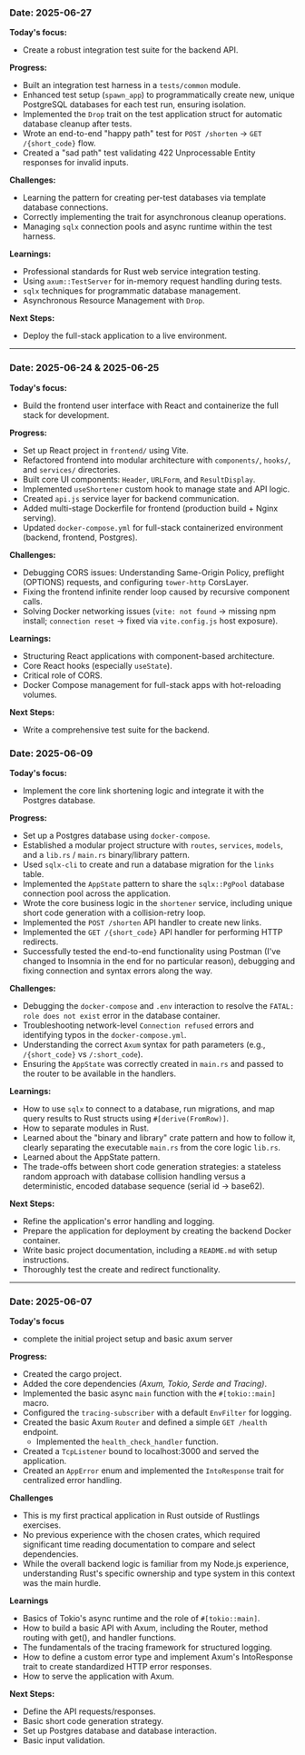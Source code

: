 ### Date: 2025-06-27

**Today's focus:**

* Create a robust integration test suite for the backend API.

**Progress:**

* Built an integration test harness in a `tests/common` module.
* Enhanced test setup (`spawn_app`) to programmatically create new, unique PostgreSQL databases for each test run, ensuring isolation.
* Implemented the `Drop` trait on the test application struct for automatic database cleanup after tests.
* Wrote an end-to-end "happy path" test for `POST /shorten` → `GET /{short_code}` flow.
* Created a "sad path" test validating 422 Unprocessable Entity responses for invalid inputs.

**Challenges:**

* Learning the pattern for creating per-test databases via template database connections.
* Correctly implementing the trait for asynchronous cleanup operations.
* Managing `sqlx` connection pools and async runtime within the test harness.

**Learnings:**

* Professional standards for Rust web service integration testing.
* Using `axum::TestServer` for in-memory request handling during tests.
* `sqlx` techniques for programmatic database management.
* Asynchronous Resource Management with `Drop`.

**Next Steps:**

* Deploy the full-stack application to a live environment.

___

### Date: 2025-06-24 & 2025-06-25

**Today's focus:**

* Build the frontend user interface with React and containerize the full stack for development.

**Progress:**

* Set up React project in `frontend/` using Vite.
* Refactored frontend into modular architecture with `components/`, `hooks/`, and `services/` directories.
* Built core UI components: `Header`, `URLForm`, and `ResultDisplay`.
* Implemented `useShortener` custom hook to manage state and API logic.
* Created `api.js` service layer for backend communication.
* Added multi-stage Dockerfile for frontend (production build + Nginx serving).
* Updated `docker-compose.yml` for full-stack containerized environment (backend, frontend, Postgres).

**Challenges:**

* Debugging CORS issues: Understanding Same-Origin Policy, preflight (OPTIONS) requests, and configuring `tower-http` CorsLayer.
* Fixing the frontend infinite render loop caused by recursive component calls.
* Solving Docker networking issues (`vite: not found` → missing npm install; `connection reset` → fixed via `vite.config.js` host exposure).

**Learnings:**

* Structuring React applications with component-based architecture.
* Core React hooks (especially `useState`).
* Critical role of CORS.
* Docker Compose management for full-stack apps with hot-reloading volumes.

**Next Steps:**

* Write a comprehensive test suite for the backend.

### Date: 2025-06-09

**Today's focus:**

* Implement the core link shortening logic and integrate it with the Postgres database.

**Progress:**

* Set up a Postgres database using `docker-compose`.
* Established a modular project structure with `routes`, `services`, `models`, and a `lib.rs` / `main.rs` binary/library
  pattern.
* Used `sqlx-cli` to create and run a database migration for the `links` table.
* Implemented the `AppState` pattern to share the `sqlx::PgPool` database connection pool across the application.
* Wrote the core business logic in the `shortener` service, including unique short code generation with a
  collision-retry loop.
* Implemented the `POST /shorten` API handler to create new links.
* Implemented the `GET /{short_code}` API handler for performing HTTP redirects.
* Successfully tested the end-to-end functionality using Postman (I've changed to Insomnia in the end for no particular
  reason), debugging and fixing connection and syntax errors along the way.

**Challenges:**

* Debugging the `docker-compose` and `.env` interaction to resolve the `FATAL: role does not exist` error in the
  database container.
* Troubleshooting network-level `Connection refused` errors and identifying typos in the `docker-compose.yml`.
* Understanding the correct `Axum` syntax for path parameters (e.g., `/{short_code}` vs `/:short_code`).
* Ensuring the `AppState` was correctly created in `main.rs` and passed to the router to be available in the handlers.

**Learnings:**

* How to use `sqlx` to connect to a database, run migrations, and map query results to Rust structs using
  `#[derive(FromRow)]`.
* How to separate modules in Rust.
* Learned about the "binary and library" crate pattern and how to follow it, clearly separating the
  executable `main.rs` from the core logic `lib.rs`.
* Learned about the AppState pattern.
* The trade-offs between short code generation strategies: a stateless random approach with database collision handling
  versus a deterministic, encoded database sequence (serial id -> base62).

**Next Steps:**

* Refine the application's error handling and logging.
* Prepare the application for deployment by creating the backend Docker container.
* Write basic project documentation, including a `README.md` with setup instructions.
* Thoroughly test the create and redirect functionality.

___

### Date: 2025-06-07

**Today's focus**

* complete the initial project setup and basic axum server

**Progress:**

* Created the cargo project.
* Added the core dependencies *(Axum, Tokio, Serde and Tracing)*.
* Implemented the basic async `main` function with the `#[tokio::main]` macro.
* Configured the `tracing-subscriber` with a default `EnvFilter` for logging.
* Created the basic Axum `Router` and defined a simple `GET /health` endpoint.
    * Implemented the `health_check_handler` function.
* Created a `TcpListener` bound to localhost:3000 and served the application.
* Created an `AppError` enum and implemented the `IntoResponse` trait for centralized error handling.

**Challenges**

* This is my first practical application in Rust outside of Rustlings exercises.
* No previous experience with the chosen crates, which required significant time reading documentation to compare and
  select dependencies.
* While the overall backend logic is familiar from my Node.js experience, understanding Rust's specific ownership and
  type system in this context was the main hurdle.

**Learnings**

* Basics of Tokio's async runtime and the role of `#[tokio::main]`.
* How to build a basic API with Axum, including the Router, method routing with get(), and handler functions.
* The fundamentals of the tracing framework for structured logging.
* How to define a custom error type and implement Axum's IntoResponse trait to create standardized HTTP error responses.
* How to serve the application with Axum.

**Next Steps:**

* Define the API requests/responses.
* Basic short code generation strategy.
* Set up Postgres database and database interaction.
* Basic input validation.
